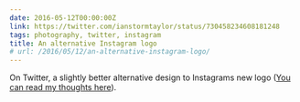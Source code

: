 ```yaml
---
date: 2016-05-12T00:00:00Z
link: https://twitter.com/ianstormtaylor/status/730458234608181248
tags: photography, twitter, instagram
title: An alternative Instagram logo
# url: /2016/05/12/an-alternative-instagram-logo/
---
```


On Twitter, a slightly better alternative design to Instagrams new logo ([You can read my thoughts here](https://valiantghost.com/2016/05/instagrams-new-design/)).